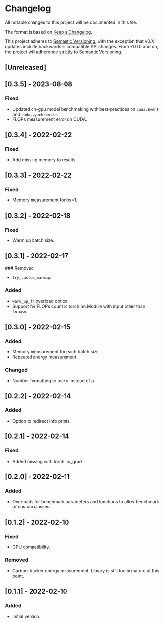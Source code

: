 # Changelog
All notable changes to this project will be documented in this file.

The format is based on [Keep a Changelog](https://keepachangelog.com/en/1.0.0/).

This project adheres to [Semantic Versioning](https://semver.org/spec/v2.0.0.html), with the exception that v0.X updates include backwards-incompatible API changes.
From v1.0.0 and on, the project will adherence strictly to Semantic Versioning.


## [Unreleased]

## [0.3.5] - 2023-08-08
### Fixed
- Updated on-gpu model benchmaking with best-practices on `cuda.Event` and `cuda.synchronize`.
- FLOPs measurement error on CUDA.


## [0.3.4] - 2022-02-22

### Fixed
- Add missing memory to results.


## [0.3.3] - 2022-02-22

### Fixed
- Memory measurement for bs=1.


## [0.3.2] - 2022-02-18

### Fixed
- Warm up batch size.


## [0.3.1] - 2022-02-17
### Removed
- `try_custom_warmup`.

### Added
- `warm_up_fn` overload option.
- Support for FLOPs count in torch.nn.Module with input other than Tensor.


## [0.3.0] - 2022-02-15
### Added
- Memory measurement for each batch size.
- Repeated energy measurement.

### Changed
- Number formatting to use u instead of µ.


## [0.2.2] - 2022-02-14
### Added
- Option to redirect info prints.


## [0.2.1] - 2022-02-14
### Fixed
- Added missing with torch.no_grad


## [0.2.0] - 2022-02-11
### Added
- Overloads for benchmark parameters and functions to allow benchmark of custom classes.


## [0.1.2] - 2022-02-10
### Fixed
- GPU compatibility.

### Removed
- Carbon-tracker energy measurement. Library is still too immature at this point.


## [0.1.1] - 2022-02-10
### Added
- Initial version.
